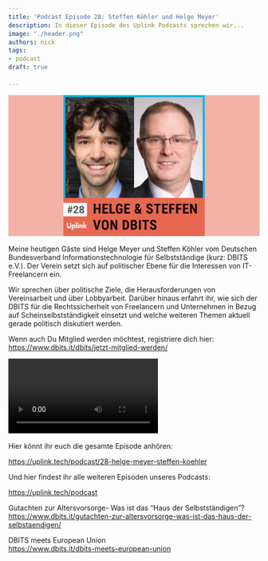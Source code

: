 ```yaml
---
title: 'Podcast Episode 28: Steffen Köhler und Helge Meyer'
description: In dieser Episode des Uplink Podcasts sprechen wir...
image: "./header.png"
authors: nick
tags:
- podcast
draft: true

---
```


![](header.png)

Meine heutigen Gäste sind Helge Meyer und Steffen Köhler vom Deutschen Bundesverband Informationstechnologie für Selbstständige (kurz: DBITS e.V.). Der Verein setzt sich auf politischer Ebene für die Interessen von IT-Freelancern ein.

Wir sprechen über politische Ziele, die Herausforderungen von Vereinsarbeit und über Lobbyarbeit. Darüber hinaus erfahrt ihr, wie sich der DBITS für die Rechtssicherheit von Freelancern und Unternehmen in Bezug auf Scheinselbstständigkeit einsetzt und welche weiteren Themen aktuell gerade politisch diskutiert werden.

Wenn auch Du Mitglied werden möchtest, registriere dich hier: https://www.dbits.it/dbits/jetzt-mitglied-werden/

<!--truncate-->

<video controls="controls" src="https://uplink.tech/rails/active_storage/blobs/redirect/eyJfcmFpbHMiOnsibWVzc2FnZSI6IkJBaHBBcmgyIiwiZXhwIjpudWxsLCJwdXIiOiJibG9iX2lkIn19--8d11c76bf130da2e381b84d3a6f2e259ec5491e0/nick-steffen-kohler-helge_full_length%20sep%2018,%20(2).mp4"></video>

Hier könnt ihr euch die gesamte Episode anhören:

<emb>https://uplink.tech/podcast/28-helge-meyer-steffen-koehler</emb>

Und hier findest ihr alle weiteren Episoden unseres Podcasts:

<emb>https://uplink.tech/podcast</emb>

Gutachten zur Altersvorsorge- Was ist das “Haus der Selbstständigen”?<br />
https://www.dbits.it/gutachten-zur-altersvorsorge-was-ist-das-haus-der-selbstaendigen/

DBITS meets European Union<br />
https://www.dbits.it/dbits-meets-european-union